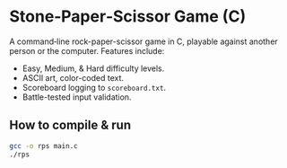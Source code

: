 # Stone‑Paper‑Scissor Game (C)

A command‑line rock-paper-scissor game in C, playable against another person or the computer.
Features include:
- Easy, Medium, & Hard difficulty levels.
- ASCII art, color-coded text.
- Scoreboard logging to `scoreboard.txt`.
- Battle-tested input validation.

## How to compile & run

```bash
gcc -o rps main.c
./rps